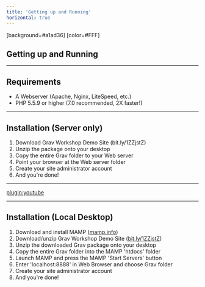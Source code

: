 ```yaml
---
title: 'Getting up and Running'
horizontal: true
---
```


[background=#a1ad36]
[color=#FFF]

## Getting up and Running

***

## Requirements
* A Webserver (Apache, Nginx, LiteSpeed, etc.)
* PHP 5.5.9 or higher (7.0 recommended, 2X faster!)

***

## Installation (Server only)
1. Download Grav Workshop Demo Site (bit.ly/1ZZjstZ​)
1. Unzip the package onto your desktop
1. Copy the entire Grav folder to your Web server
1. Point your browser at the Web server folder
1. Create your site administrator account
1. And you're done!

***

[plugin:youtube](https://www.youtube.com/watch?v=8yyE-LaAa8Y)

***


## Installation (Local Desktop)
1. Download and install MAMP ([mamp.info](http://mamp.info))
1. Download/unzip Grav Workshop Demo Site ([bit.ly/1ZZjstZ​](http://bit.ly/1ZZjstZ​))
1. Unzip the downloaded Grav package onto your desktop
1. Copy the entire Grav folder into the MAMP 'htdocs' folder
1. Launch MAMP and press the MAMP 'Start Servers' button
1. Enter 'localhost:8888' in Web Browser and choose Grav folder
1. Create your site administrator account
1. And you're done!
